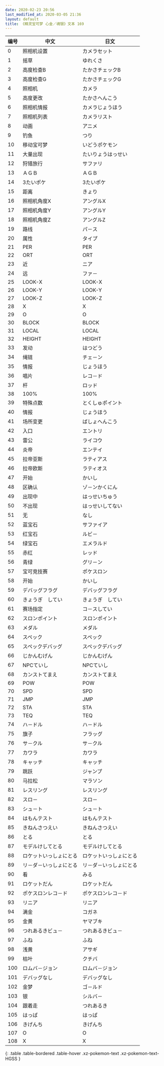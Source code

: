```yaml
---
date: 2020-02-23 20:56
last_modified_at: 2020-03-05 21:36
layout: default
title: 《精灵宝可梦 心金／魂银》文本 169
---
```

| 编号 | 中文 | 日文 |
| ---- | ---- | ---- |
| 0 | 照相机设置 | カメラセット |
| 1 | 摇草 | ゆれくさ |
| 2 | 高度检查B | たかさチェックB |
| 3 | 高度检查G | たかさチェックG |
| 4 | 照相机 | カメラ |
| 5 | 高度更改 | たかさへんこう |
| 6 | 照相机情报 | カメラじょうほう |
| 7 | 照相机列表 | カメラリスト |
| 8 | 动画 | アニメ |
| 9 | 钓鱼 | つり |
| 10 | 移动宝可梦 | いどうポケモン |
| 11 | 大量出现 | たいりょうはっせい |
| 12 | 狩猎旅行 | サファリ |
| 13 | ＡＧＢ | ＡＧＢ |
| 14 | 3たいポケ | 3たいポケ |
| 15 | 距离 | きょり |
| 16 | 照相机角度X | アングルX |
| 17 | 照相机角度Y | アングルY |
| 18 | 照相机角度Z | アングルZ |
| 19 | 路线 | パ－ス |
| 20 | 属性 | タイプ |
| 21 | PER | PER |
| 22 | ORT | ORT |
| 23 | 近 | ニア |
| 24 | 远 | ファ－ |
| 25 | LOOK-X | LOOK-X |
| 26 | LOOK-Y | LOOK-Y |
| 27 | LOOK-Z | LOOK-Z |
| 28 | X | X |
| 29 | O | O |
| 30 | BLOCK | BLOCK |
| 31 | LOCAL | LOCAL |
| 32 | HEIGHT | HEIGHT |
| 33 | 发动 | はつどう |
| 34 | 绳链 | チェ－ン |
| 35 | 情报 | じょうほう |
| 36 | 唱片 | レコ－ド |
| 37 | 杆 | ロッド |
| 38 | 100% | 100% |
| 39 | 特殊点数 | とくしゅポイント |
| 40 | 情报 | じょうほう |
| 41 | 场所变更 | ばしょへんこう |
| 42 | 入口 | エントリ |
| 43 | 雷公 | ライコウ |
| 44 | 炎帝 | エンテイ |
| 45 | 拉帝亚斯 | ラティアス |
| 46 | 拉帝欧斯 | ラティオス |
| 47 | 开始 | かいし |
| 48 | 区确认 | ゾ－ンかくにん |
| 49 | 出现中 | はっせいちゅう |
| 50 | 不出现 | はっせいしてない |
| 51 | 无 | なし |
| 52 | 蓝宝石 | サファイア |
| 53 | 红宝石 | ルビ－ |
| 54 | 绿宝石 | エメラルド |
| 55 | 赤红 | レッド |
| 56 | 青绿 | グリ－ン |
| 57 | 宝可竞技赛 | ポケスロン |
| 58 | 开始 | かいし |
| 59 | デバッグフラグ | デバッグフラグ |
| 60 | きょうぎ　してい | きょうぎ　してい |
| 61 | 赛场指定 | コ－スしてい |
| 62 | スロンポイント | スロンポイント |
| 63 | メダル | メダル |
| 64 | スペック | スペック |
| 65 | スペックデバッグ | スペックデバッグ |
| 66 | じかんむげん | じかんむげん |
| 67 | NPCていし | NPCていし |
| 68 | カンストてまえ | カンストてまえ |
| 69 | POW | POW |
| 70 | SPD | SPD |
| 71 | JMP | JMP |
| 72 | STA | STA |
| 73 | TEQ | TEQ |
| 74 | ハ－ドル | ハ－ドル |
| 75 | 旗子 | フラッグ |
| 76 | サ－クル | サ－クル |
| 77 | カワラ | カワラ |
| 78 | キャッチ | キャッチ |
| 79 | 跳跃 | ジャンプ |
| 80 | 马拉松 | マラソン |
| 81 | レスリング | レスリング |
| 82 | スロ－ | スロ－ |
| 83 | シュ－ト | シュ－ト |
| 84 | はもんテスト | はもんテスト |
| 85 | きねんさつえい | きねんさつえい |
| 86 | とる | とる |
| 87 | モデルけしてとる | モデルけしてとる |
| 88 | ロケットいっしょにとる | ロケットいっしょにとる |
| 89 | リ－ダ－いっしょにとる | リ－ダ－いっしょにとる |
| 90 | 看 | みる |
| 91 | ロケットだん | ロケットだん |
| 92 | ポケスロンレコ－ド | ポケスロンレコ－ド |
| 93 | リニア | リニア |
| 94 | 满金 | コガネ |
| 95 | 金黄 | ヤマブキ |
| 96 | つれあるきビュ－ | つれあるきビュ－ |
| 97 | ふね | ふね |
| 98 | 浅黄 | アサギ |
| 99 | 枯叶 | クチバ |
| 100 | ロムバ－ジョン | ロムバ－ジョン |
| 101 | デバッグなし | デバッグなし |
| 102 | 金梦 | ゴ－ルド |
| 103 | 银 | シルバ－ |
| 104 | 跟着走 | つれあるき |
| 105 | はっぱ | はっぱ |
| 106 | きげんち | きげんち |
| 107 | O | O |
| 108 | X | X |
{: .table .table-bordered .table-hover .xz-pokemon-text .xz-pokemon-text-HGSS }